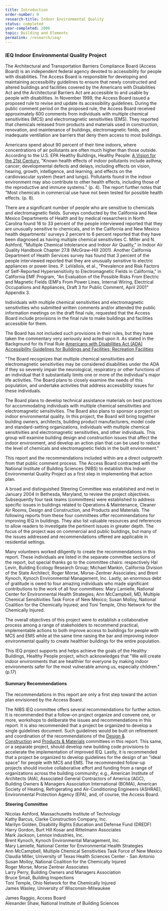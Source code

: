 ```yaml
---
title: Introduction
order-number: 0
research-title: Indoor Environmental Quality
status: completed
year-completed: 2006
topic: Building and Elements
permalink: /research/ieq/
---
```


### IEQ Indoor Environmental Quality Project
The Architectural and Transportation Barriers Compliance Board (Access Board) is an independent federal agency devoted to accessibility for people with disabilities. The Access Board is responsible for developing and maintaining accessibility guidelines to ensure that newly constructed and altered buildings and facilities covered by the Americans with Disabilities Act and the Architectural Barriers Act are accessible to and usable by people with disabilities. In November 1999, the Access Board issued a proposed rule to revise and update its accessibility guidelines. During the public comment period on the proposed rule, the Access Board received approximately 600 comments from individuals with multiple chemical sensitivities (MCS) and electromagnetic sensitivities (EMS). They reported that chemicals released from products and materials used in construction, renovation, and maintenance of buildings, electromagnetic fields, and inadequate ventilation are barriers that deny them access to most buildings.

Americans spend about 90 percent of their time indoors, where concentrations of air pollutants are often much higher than those outside. According to the U.S. EPA Healthy Buildings, Healthy People: [A Vision for the 21st Century](http://www.epa.gov/iaq/hbhp/hbhptoc.html), "Known health effects of indoor pollutants include asthma; cancer; developmental defects and delays, including effects on vision, hearing, growth, intelligence, and learning; and effects on the cardiovascular system (heart and lungs). Pollutants found in the indoor environment may also contribute to other health effects, including those of the reproductive and immune systems." (p. 4). The report further notes that "Most chemicals in commercial use have not been tested for possible health effects. (p. 8).

There are a significant number of people who are sensitive to chemicals and electromagnetic fields. Surveys conducted by the California and New Mexico Departments of Health and by medical researchers in North Carolina found 16 to 33 percent of the people interviewed reported that they are unusually sensitive to chemicals, and in the California and New Mexico health departments' surveys 2 percent to 6 percent reported that they have been diagnosed as having multiple chemical sensitivities C. Miller and N. Ashford, "Multiple Chemical Intolerance and Indoor Air Quality," in Indoor Air Quality Handbook Chapter 27.8 (McGraw-Hill 2001). Another California Department of Health Services survey has found that 3 percent of the people interviewed reported that they are unusually sensitive to electric appliances or power lines. P. LeVallois, et al., "Prevalence and Risk Factors of Self-Reported Hypersensitivity to Electromagnetic Fields in California," in California EMF Program, "An Evaluation of the Possible Risks From Electric and Magnetic Fields (EMFs From Power Lines, Internal Wiring, Electrical Occupations and Appliances, Draft 3 for Public Comment, April 2001" Appendix 3.

Individuals with multiple chemical sensitivities and electromagnetic sensitivities who submitted written comments and/or attended the public information meetings on the draft final rule, requested that the Access Board include provisions in the final rule to make buildings and facilities accessible for them.

The Board has not included such provisions in their rules, but they have taken the commentary very seriously and acted upon it. As stated in the Background for its Final Rule [Americans with Disabilities Act (ADA) Accessibility Guidelines for Buildings and Facilities; Recreation Facilities](https://www.access-board.gov/guidelines-and-standards/buildings-and-sites/about-the-ada-standards/background/ada-aba-accessibility-guidelines-2004)

"The Board recognizes that multiple chemical sensitivities and electromagnetic sensitivities may be considered disabilities under the ADA if they so severely impair the neurological, respiratory or other functions of an individual that it substantially limits one or more of the individual's major life activities. The Board plans to closely examine the needs of this population, and undertake activities that address accessibility issues for these individuals.

The Board plans to develop technical assistance materials on best practices for accommodating individuals with multiple chemical sensitivities and electromagnetic sensitivities. The Board also plans to sponsor a project on indoor environmental quality. In this project, the Board will bring together building owners, architects, building product manufacturers, model code and standard-setting organizations, individuals with multiple chemical sensitivities and electromagnetic sensitivities, and other individuals. This group will examine building design and construction issues that affect the indoor environment, and develop an action plan that can be used to reduce the level of chemicals and electromagnetic fields in the built environment."

This report and the recommendations included within are a direct outgrowth from that public comment process. The Access Board contracted with the National Institute of Building Sciences (NIBS) to establish this Indoor Environmental Quality Project as a first step in implementing that action plan.

A broad and distinguished Steering Committee was established and met in January 2004 in Bethesda, Maryland, to review the project objectives. Subsequently four task teams (committees) were established to address specific issues in buildings related to Operations & Maintenance, Cleaner Air Rooms, Design and Construction, and Products and Materials. The following reports from these four committees offer recommendations for improving IEQ in buildings. They also list valuable resources and references to allow readers to investigate the pertinent issues in greater depth. The focus of the project was on commercial and public buildings, but many of the issues addressed and recommendations offered are applicable in residential settings.

Many volunteers worked diligently to create the recommendations in this report. These individuals are listed in the separate committee sections of the report, but special thanks go to the committee chairs: respectively Hal Levin, Building Ecology Research Group; Michael Mankin, California Division of the State Architect; Roger Morse, Morse-Zentner Associates; and Brent Kynoch, Kynoch Environmental Management, Inc. Lastly, an enormous debt of gratitude is owed to four amazing individuals who made significant contributions to the work of all four committees: Mary Lamielle, National Center for Environmental Health Strategies; Ann McCampbell, MD, Multiple Chemical Sensitivities Task Force of New Mexico; Susan Molloy, National Coalition for the Chemically Injured; and Toni Temple, Ohio Network for the Chemically Injured.

The overall objectives of this project were to establish a collaborative process among a range of stakeholders to recommend practical, implementable actions to both improve access to buildings for people with MCS and EMS while at the same time raising the bar and improving indoor environmental quality to create healthier buildings for the entire population.

This IEQ project supports and helps achieve the goals of the Healthy Buildings, Healthy People project, which acknowledges that "We will create indoor environments that are healthier for everyone by making indoor environments safer for the most vulnerable among us, especially children." (p.17)

#### Summary Recommendations

The recommendations in this report are only a first step toward the action plan envisioned by the Access Board.

The NIBS IEQ committee offers several recommendations for further action. It is recommended that a follow-on project organize and convene one, or more, workshops to deliberate the issues and recommendations in this report. It is also recommended that a project be organized to develop a single guidelines document. Such guidelines would be built on refinement and coordination of the recommendations of the [Design & Construction](https://www.access-board.gov/research/completed-research/indoor-environmental-quality/design-construction) and [Products & Materials](https://www.access-board.gov/research/completed-research/indoor-environmental-quality/building-products-materials) committees in this report. This same, or a separate project, should develop new building code provisions to accelerate the implementation of improved IEQ. Lastly, it is recommended that a project be organized to develop guidelines for the design of an "ideal space" for people with MCS and EMS. The recommended follow-up projects should involve collaborative effort and funding from a range of organizations across the building community; e.g., American Institute of Architects (AIA), Associated General Contractors of America (AGC), Building Owners & Managers Association International (BOMA), American Society of Heating, Refrigerating and Air-Conditioning Engineers (ASHRAE), Environmental Protection Agency (EPA), and, of course, the Access Board.

**Steering Committee**

Nicolas Ashford, Massachusetts Institute of Technology\
Kathy Barcus, Clarke Construction Company, Inc.\
Marilyn Golden, Disability Rights Education and Defense Fund (DREDF)\
Harry Gordon, Burt Hill Kosar and Rittelmann Associates\
Mark Jackson, Lennox Industries, Inc.\
Brent Kynoch, Kynoch Environmental Management, Inc.\
Mary Lamielle, National Center for Environmental Health Strategies\
Ann McCampbell, Multiple Chemical Sensitivities Task Force of New Mexico\
Claudia Miller, University of Texas Health Sciences Center - San Antonio\
Susan Molloy, National Coalition for the Chemically Injured\
Roger Morse, Morse Zentner Associates\
Larry Perry, Building Owners and Managers Association\
Bruce Small, Building Inspections\
Toni Temple, Ohio Network for the Chemically Injured\
James Wasley, University of Wisconsin-Milwaukee

James Raggio, Access Board\
Alexander Shaw, National Institute of Building Sciences
